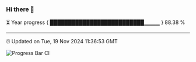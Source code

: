 ### Hi there 👋

⏳ Year progress { ██████████████████████████▁▁▁▁ } 88.38 %

---

⏰ Updated on Tue, 19 Nov 2024 11:36:53 GMT

![Progress Bar CI](https://github.com/IshwaranRudhara/GIT-ACTION/workflows/Progress%20Bar%20CI/badge.svg)
